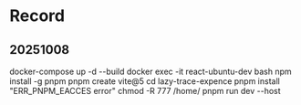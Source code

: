 # Record
## 20251008
docker-compose up -d --build
docker exec -it react-ubuntu-dev bash
npm install -g pnpm
pnpm create vite@5
cd lazy-trace-expence
pnpm install
"ERR_PNPM_EACCES error"
chmod -R 777 /home/
pnpm run dev --host
